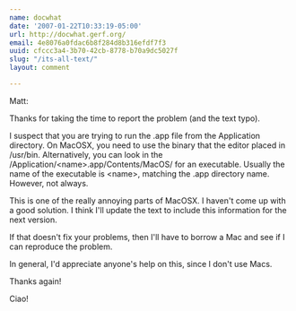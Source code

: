 ```yaml
---
name: docwhat
date: '2007-01-22T10:33:19-05:00'
url: http://docwhat.gerf.org/
email: 4e8076a0fdac6b8f284d8b316efdf7f3
uuid: cfccc3a4-3b70-42cb-8778-b70a9dc5027f
slug: "/its-all-text/"
layout: comment

---
```


Matt:

Thanks for taking the time to report the problem (and the text typo).

I suspect that you are trying to run the .app file from the Application directory.  On MacOSX, you need to use the binary that the editor placed in /usr/bin.  Alternatively, you can look in the /Application/&lt;name&gt;.app/Contents/MacOS/ for an executable.  Usually the name of the executable is &lt;name&gt;, matching the .app directory name.  However, not always.

This is one of the really annoying parts of MacOSX.  I haven't come up with a good solution.  I think I'll update the text to include this information for the next version.

If that doesn't fix your problems, then I'll have to borrow a Mac and see if I can reproduce the problem.

In general, I'd appreciate anyone's help on this, since I don't use Macs.

Thanks again!

Ciao!

